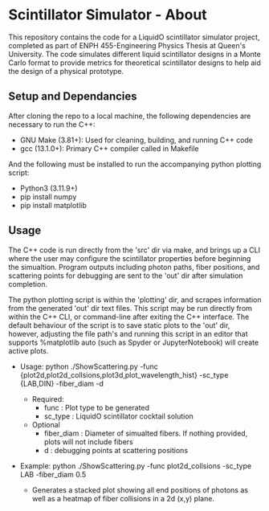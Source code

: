 # Scintillator Simulator - About
This repository contains the code for a LiquidO scintillator simulator project, completed as part of ENPH 455-Engineering Physics Thesis at Queen's University. The code simulates different liquid scintillator designs in a Monte Carlo format to provide metrics for theoretical scintillator designs to help aid the design of a physical prototype.

## Setup and Dependancies
After cloning the repo to a local machine, the following dependencies are necessary to run the C++:
 - GNU Make (3.81+): Used for cleaning, building, and running C++ code
 - gcc (13.1.0+): Primary C++ compiler called in Makefile

And the following must be installed to run the accompanying python plotting script:
 - Python3 (3.11.9+)
 - pip install numpy
 - pip install matplotlib

## Usage
The C++ code is run directly from the 'src' dir via make, and brings up a CLI where the user may configure the scintillator properties before beginning the simualtion. Program outputs including photon paths, fiber positions, and scattering points for debugging are sent to the 'out' dir after simulation completion.

The python plotting script is within the 'plotting' dir, and scrapes information from the generated 'out' dir text files. This script may be run directly from within the C++ CLI, or command-line after exiting the C++ interface. The default behaviour of the script is to save static plots to the 'out' dir, however, adjusting the file path's and running this script in an editor that supports %matplotlib auto (such as Spyder or JupyterNotebook) will create active plots.

- Usage: python ./ShowScattering.py -func {plot2d,plot2d_collsions,plot3d,plot_wavelength_hist} -sc_type {LAB,DIN} -fiber_diam <float> -d
   - Required:
      - func : Plot type to be generated
      - sc_type : LiquidO scintillator cocktail solution
   - Optional
      - fiber_diam : Diameter of simualted fibers. If nothing provided, plots will not include fibers
      - d : debugging points at scattering positions

- Example: python ./ShowScattering.py -func plot2d_collsions -sc_type LAB -fiber_diam 0.5
   - Generates a stacked plot showing all end positions of photons as well as a heatmap of fiber collisions in a 2d (x,y) plane.


